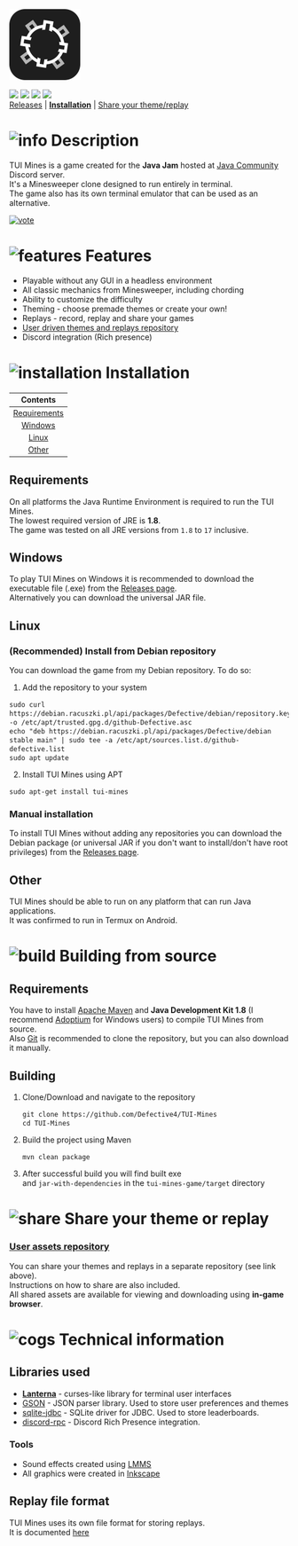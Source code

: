 <img alt="logo" height="128" src="img/logo.png" width="128"/>  

![](https://img.shields.io/github/last-commit/defective4/TUI-Mines/master?style=flat-square)   [![](https://img.shields.io/github/actions/workflow/status/defective4/tui-mines/maven.yml?style=flat-square)](https://github.com/Defective4/TUI-Mines/actions)   ![](https://img.shields.io/github/license/defective4/TUI-Mines?style=flat-square)  [![](https://img.shields.io/github/v/release/defective4/tui-mines?style=flat-square)](https://github.com/Defective4/TUI-Mines/releases)     
[Releases](https://github.com/Defective4/TUI-Mines/releases) | [**Installation**](#-installation) | [Share your theme/replay](#-share-your-theme-or-replay)

# ![info](tui-mines-game/img/info.png) Description

TUI Mines is a game created for the **Java Jam** hosted at [Java Community](https://discord.com/invite/X3NmMgzFKF)
Discord
server.  
It's a Minesweeper clone designed to run entirely in terminal.  
The game also has its own terminal emulator that can be used as an alternative.

[![vote](tui-mines-game/img/vote.png)](https://discord.com/invite/X3NmMgzFKF)

# ![features](tui-mines-game/img/features.png) Features

- Playable without any GUI in a headless environment
- All classic mechanics from Minesweeper, including chording
- Ability to customize the difficulty
- Theming - choose premade themes or create your own!
- Replays - record, replay and share your games
- [User driven themes and replays repository](https://github.com/Defective4/TUI-Mines-Repo)
- Discord integration (Rich presence)

# ![installation](tui-mines-game/img/install.png) Installation

|           Contents            |
|:-----------------------------:|
| [Requirements](#requirements) |
|      [Windows](#windows)      |
|        [Linux](#linux)        |
|        [Other](#other)        |

## Requirements

On all platforms the Java Runtime Environment is required to run the TUI Mines.  
The lowest required version of JRE is **1.8**.  
The game was tested on all JRE versions from `1.8` to `17` inclusive.

## Windows

To play TUI Mines on Windows it is recommended to download the executable file (.exe) from the [Releases page](https://github.com/Defective4/TUI-Mines/releases).  
Alternatively you can download the universal JAR file.

## Linux

### (Recommended) Install from Debian repository

You can download the game from my Debian repository.
To do so:

1. Add the repository to your system

```shell
sudo curl https://debian.racuszki.pl/api/packages/Defective/debian/repository.key -o /etc/apt/trusted.gpg.d/github-Defective.asc
echo "deb https://debian.racuszki.pl/api/packages/Defective/debian stable main" | sudo tee -a /etc/apt/sources.list.d/github-defective.list
sudo apt update
```

2. Install TUI Mines using APT

```shell
sudo apt-get install tui-mines
```

### Manual installation

To install TUI Mines without adding any repositories you can download the Debian package (or universal JAR if you don't
want to install/don't have root privileges) from the [Releases page](https://github.com/Defective4/TUI-Mines/releases).

## Other

TUI Mines should be able to run on any platform that can run Java applications.  
It was confirmed to run in Termux on Android.

# ![build](tui-mines-game/img/build.png) Building from source

## Requirements

You have to install [Apache Maven](https://maven.apache.org/download.cgi) and **Java Development Kit 1.8** (I
recommend [Adoptium](https://adoptium.net/temurin/archive/?version=8) for Windows users) to compile TUI Mines from
source.  
Also [Git](https://git-scm.com/downloads) is recommended to clone the repository, but you can also download it manually.

## Building

1. Clone/Download and navigate to the repository
   ```shell
   git clone https://github.com/Defective4/TUI-Mines
   cd TUI-Mines
   ```
2. Build the project using Maven
    ```shell
    mvn clean package
    ``` 
3. After successful build you will find built exe  
   and `jar-with-dependencies` in the `tui-mines-game/target`
   directory

# ![share](tui-mines-game/img/share.png) Share your theme or replay

### [User assets repository](https://github.com/Defective4/TUI-Mines-Repo)

You can share your themes and replays in a separate repository (see link above).  
Instructions on how to share are also included.  
All shared assets are available for viewing and downloading using **in-game browser**.

# ![cogs](tui-mines-game/img/cogs.png) Technical information

## Libraries used

- **[Lanterna](https://github.com/mabe02/lanterna)** - curses-like library for terminal user interfaces
- [GSON](https://github.com/google/gson) - JSON parser library. Used to store user preferences and themes
- [sqlite-jdbc](https://github.com/xerial/sqlite-jdbc) - SQLite driver for JDBC. Used to store leaderboards.
- [discord-rpc](https://github.com/Vatuu/discord-rpc) - Discord Rich Presence integration.

### Tools

- Sound effects created using [LMMS](https://lmms.io/)
- All graphics were created in [Inkscape](https://inkscape.org/)

## Replay file format

TUI Mines uses its own file format for storing replays.  
It is documented [here](Replay%20format.md)
